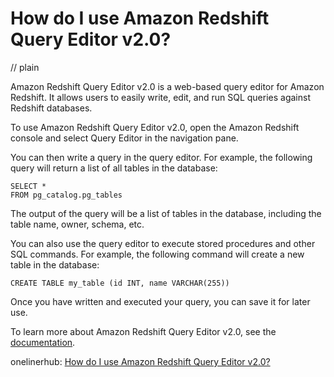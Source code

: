 # How do I use Amazon Redshift Query Editor v2.0?
// plain

Amazon Redshift Query Editor v2.0 is a web-based query editor for Amazon Redshift. It allows users to easily write, edit, and run SQL queries against Redshift databases.

To use Amazon Redshift Query Editor v2.0, open the Amazon Redshift console and select Query Editor in the navigation pane.

You can then write a query in the query editor. For example, the following query will return a list of all tables in the database:

```
SELECT *
FROM pg_catalog.pg_tables
```

The output of the query will be a list of tables in the database, including the table name, owner, schema, etc.

You can also use the query editor to execute stored procedures and other SQL commands. For example, the following command will create a new table in the database:

```
CREATE TABLE my_table (id INT, name VARCHAR(255))
```

Once you have written and executed your query, you can save it for later use.

To learn more about Amazon Redshift Query Editor v2.0, see the [documentation](https://docs.aws.amazon.com/redshift/latest/mgmt/query-editor-2.html).

onelinerhub: [How do I use Amazon Redshift Query Editor v2.0?](https://onelinerhub.com/amazon-redshift/how-do-i-use-amazon-redshift-query-editor-v---)